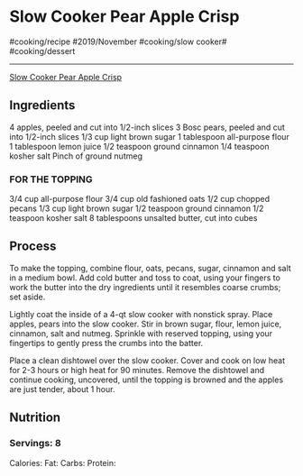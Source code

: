# Slow Cooker Pear Apple Crisp
#cooking/recipe #2019/November #cooking/slow cooker# #cooking/dessert
- - - -
[Slow Cooker Pear Apple Crisp](https://damndelicious.net/2018/03/20/slow-cooker-apple-pear-crisp/) 

## Ingredients
4 apples, peeled and cut into 1/2-inch slices
3 Bosc pears, peeled and cut into 1/2-inch slices
1/3 cup light brown sugar
1 tablespoon all-purpose flour
1 tablespoon lemon juice
1/2 teaspoon ground cinnamon
1/4 teaspoon kosher salt
Pinch of ground nutmeg

### FOR THE TOPPING
3/4 cup all-purpose flour
3/4 cup old fashioned oats
1/2 cup chopped pecans
1/3 cup light brown sugar
1/2 teaspoon ground cinnamon
1/2 teaspoon kosher salt
8 tablespoons unsalted butter, cut into cubes

## Process
To make the topping, combine flour, oats, pecans, sugar, cinnamon and salt in a medium bowl. Add cold butter and toss to coat, using your fingers to work the butter into the dry ingredients until it resembles coarse crumbs; set aside.

Lightly coat the inside of a 4-qt slow cooker with nonstick spray. Place apples, pears into the slow cooker. Stir in brown sugar, flour, lemon juice, cinnamon, salt and nutmeg. Sprinkle with reserved topping, using your fingertips to gently press the crumbs into the batter.

Place a clean dishtowel over the slow cooker. Cover and cook on low heat for 2-3 hours or high heat for 90 minutes. Remove the dishtowel and continue cooking, uncovered, until the topping is browned and the apples are just tender, about 1 hour.

## Nutrition
### Servings: 8
Calories: 
Fat: 
Carbs: 
Protein: 